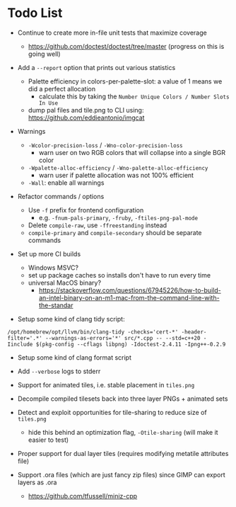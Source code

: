 # Todo List

+ Continue to create more in-file unit tests that maximize coverage
  + https://github.com/doctest/doctest/tree/master (progress on this is going well)

+ Add a `--report` option that prints out various statistics
  + Palette efficiency in colors-per-palette-slot: a value of 1 means we did a perfect allocation
    + calculate this by taking the `Number Unique Colors / Number Slots In Use`
  + dump pal files and tile.png to CLI using: https://github.com/eddieantonio/imgcat

+ Warnings
  + `-Wcolor-precision-loss` / `-Wno-color-precision-loss`
    + warn user on two RGB colors that will collapse into a single BGR color
  + `-Wpalette-alloc-efficiency` / `-Wno-palette-alloc-efficiency`
    + warn user if palette allocation was not 100% efficient
  + `-Wall`: enable all warnings

+ Refactor commands / options
  + Use `-f` prefix for frontend configuration
    + e.g. `-fnum-pals-primary`, `-fruby`, `-ftiles-png-pal-mode`
  + Delete `compile-raw`, use `-ffreestanding` instead
  + `compile-primary` and `compile-secondary` should be separate commands

+ Set up more CI builds
  + Windows MSVC?
  + set up package caches so installs don't have to run every time
  + universal MacOS binary?
    + https://stackoverflow.com/questions/67945226/how-to-build-an-intel-binary-on-an-m1-mac-from-the-command-line-with-the-standar

+ Setup some kind of clang tidy script:
```
/opt/homebrew/opt/llvm/bin/clang-tidy -checks='cert-*' -header-filter='.*' --warnings-as-errors='*' src/*.cpp -- --std=c++20 -Iinclude $(pkg-config --cflags libpng) -Idoctest-2.4.11 -Ipng++-0.2.9
```

+ Setup some kind of clang format script

+ Add `--verbose` logs to stderr

+ Support for animated tiles, i.e. stable placement in `tiles.png`

+ Decompile compiled tilesets back into three layer PNGs + animated sets

+ Detect and exploit opportunities for tile-sharing to reduce size of `tiles.png`
  + hide this behind an optimization flag, `-Otile-sharing` (will make it easier to test)

+ Proper support for dual layer tiles (requires modifying metatile attributes file)

+ Support .ora files (which are just fancy zip files) since GIMP can export layers as .ora
  + https://github.com/tfussell/miniz-cpp
